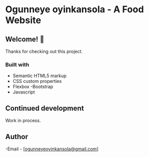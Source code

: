 # Ogunneye oyinkansola - A Food Website

## Welcome! 👋
Thanks for checking out this project.

### Built with

- Semantic HTML5 markup
- CSS custom properties
- Flexbox
-Bootstrap
- Javascript

## Continued development

Work in process.

## Author

-Email - [ogunneyeoyinkansola@gmail.com]